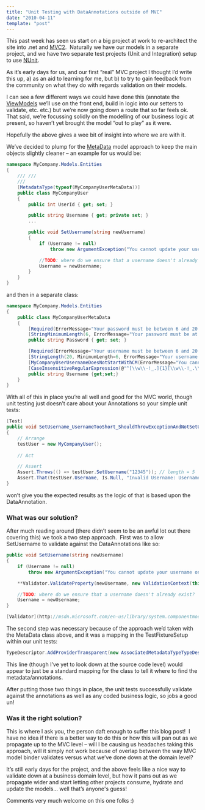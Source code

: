```yaml
---
title: "Unit Testing with DataAnnotations outside of MVC"
date: "2010-04-11"
template: "post"
---
```


This past week has seen us start on a big project at work to re-architect the site into .net and [MVC2](http://www.asp.net/mvc/).  Naturally we have our models in a separate project, and we have two separate test projects (Unit and Integration) setup to use [NUnit](http://www.nunit.org/).

As it’s early days for us, and our first “real” MVC project I thought I’d write this up, a) as an aid to learning for me, but b) to try to gain feedback from the community on what they do with regards validation on their models.

I can see a few different ways we could have done this (annotate the [ViewModels](http://blogs.msdn.com/dphill/archive/2009/01/31/the-viewmodel-pattern.aspx) we’ll use on the front end, build in logic into our setters to validate, etc. etc.) but we’re now going down a route that so far feels ok.  That said, we’re focussing solidly on the modelling of our business logic at present, so haven’t yet brought the model “out to play” as it were.

Hopefully the above gives a wee bit of insight into where we are with it.

We’ve decided to plump for the [MetaData](http://msdn.microsoft.com/en-us/library/ee256141%28VS.100%29.aspx) model approach to keep the main objects slightly cleaner – an example for us would be:

```csharp
namespace MyCompany.Models.Entities
{
	/// /// 
	/// 
	[MetadataType(typeof(MyCompanyUserMetaData))]
	public class MyCompanyUser
	{
		public int UserId { get; set; }

		public string Username { get; private set; }
		...

		public void SetUsername(string newUsername)
		{
			if (Username != null)
				throw new ArgumentException("You cannot update your username once set");

			//TODO: where do we ensure that a username doesn't already exist?
			Username = newUsername;
		}
	}
}
```

and then in a separate class:

```csharp
namespace MyCompany.Models.Entities
{
	public class MyCompanyUserMetaData
	{
		[Required(ErrorMessage="Your password must be between 6 and 20 characters.")]
		[StringMinimumLength(6, ErrorMessage="Your password must be at least 6.")]
		public string Password { get; set; }

		[Required(ErrorMessage="Your username must be between 6 and 20 characters.")]
		[StringLength(20, MinimumLength=6, ErrorMessage="Your username must be between 6 and 20 characters.")]
		[MyCompanyUserUsernameDoesNotStartWithCM(ErrorMessage="You cannot use the prefix 'CM-' as part of your username")]
		[CaseInsensitiveRegularExpression(@"^[\\w\\-!_.]{1}[\\w\\-!_.\\s]{4,18}[\\w\\-!_.]{1}$", ErrorMessage = "Your username must be between 6 and 20 characters and can only contain letters, numbers and - ! _ . punctuation characters")]
		public string Username {get;set;}
	}
}
```

With all of this in place you’re all well and good for the MVC world, though unit testing just doesn’t care about your Annotations so your simple unit tests:

```csharp		
[Test]
public void SetUsername_UsernameTooShort_ShouldThrowExceptionAndNotSetUsername()
{
	// Arrange
	testUser = new MyCompanyUser();
			
	// Act

	// Assert
	Assert.Throws(() => testUser.SetUsername("12345")); // length = 5
	Assert.That(testUser.Username, Is.Null, "Invalid Username: Username is not null");
}
```

won’t give you the expected results as the logic of that is based upon the DataAnnotation.

### What was our solution?

After much reading around (there didn’t seem to be an awful lot out there covering this) we took a two step approach.  First was to allow SetUsername to validate against the DataAnnotations like so:

		
```csharp
public void SetUsername(string newUsername)
{
	if (Username != null)
		throw new ArgumentException("You cannot update your username once set");

	**Validator.ValidateProperty(newUsername, new ValidationContext(this, null, null) { MemberName = "Username" });**

	//TODO: where do we ensure that a username doesn't already exist?
	Username = newUsername;
}

[Validator](http://msdn.microsoft.com/en-us/library/system.componentmodel.dataannotations.validator_members%28v=VS.100%29.aspx) is well documented and there are a few examples out there of people doing this within their setters.  Essentially validating the input for a particular MemberName (Username in this case).
```

The second step was necessary because of the approach we’d taken with the MetaData class above, and it was a mapping in the TestFixtureSetup within our unit tests:

```csharp
TypeDescriptor.AddProviderTransparent(new AssociatedMetadataTypeTypeDescriptionProvider(typeof(MyCompanyUser), typeof(MyCompanyUserMetaData)), typeof(MyCompanyUser));
```

This line (though I’ve yet to look down at the source code level) would appear to just be a standard mapping for the class to tell it where to find the metadata/annotations.

After putting those two things in place, the unit tests successfully validate against the annotations as well as any coded business logic, so jobs a good un!

### Was it the right solution?

This is where I ask you, the person daft enough to suffer this blog post!  I have no idea if there is a better way to do this or how this will pan out as we propagate up to the MVC level – will I be causing us headaches taking this approach, will it simply not work because of overlap between the way MVC model binder validates versus what we’ve done down at the domain level?

It’s still early days for the project, and the above feels like a nice way to validate down at a business domain level, but how it pans out as we propagate wider and start letting other projects consume, hydrate and update the models… well that’s anyone's guess!

Comments very much welcome on this one folks :)
